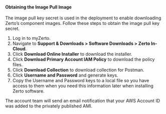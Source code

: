 #### Obtaining the Image Pull Image

The image pull key secret is used in the deployment to enable downloading Zerto’s component images. Follow these steps to obtain the image pull key secret.

1.	Log in to myZerto.
2.	Navigate to **Support & Downloads > Software Downloads > Zerto In-Cloud**.
3.	Click **Download Online Installer** to download the installer.
4.	Click **Download Primary Account IAM Policy** to download the policy files.
5.	Click **Download Collection** to download collection for Postman.
6.	Click **Username and Password** and generate keys.
7.	Copy the Username and Password keys to a local file so you have access to them when you need this information later when installing Zerto software.

The account team will send an email notification that your AWS Account ID was added to the privately published AMI.
